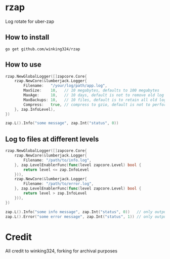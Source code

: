 # rzap

Log rotate for uber-zap

## How to install

`go get github.com/winking324/rzap`

## How to use

``` go
rzap.NewGlobalLogger([]zapcore.Core{
    rzap.NewCore(&lumberjack.Logger{
        Filename:   "/your/log/path/app.log",
        MaxSize:    10,   // 10 megabytes, defaults to 100 megabytes
        MaxAge:     10,   // 10 days, default is not to remove old log files
        MaxBackups: 10,   // 10 files, default is to retain all old log files
        Compress:   true, // compress to gzio, default is not to perform compression
    }, zap.InfoLevel),
})

zap.L().Info("some message", zap.Int("status", 0))
```

## Log to files at different levels

``` go
rzap.NewGlobalLogger([]zapcore.Core{
    rzap.NewCore(&lumberjack.Logger{
        Filename: "/path/to/info.log",
    }, zap.LevelEnablerFunc(func(level zapcore.Level) bool {
        return level <= zap.InfoLevel
    })),
    rzap.NewCore(&lumberjack.Logger{
        Filename: "/path/to/error.log",
    }, zap.LevelEnablerFunc(func(level zapcore.Level) bool {
        return level > zap.InfoLevel
    })),
})

zap.L().Info("some info message", zap.Int("status", 0))   // only output to /path/to/info.log
zap.L().Error("some error message", zap.Int("status", 1)) // only output to /path/to/error.log
```

# Credit
All credit to winking324, forking for archival purposes
